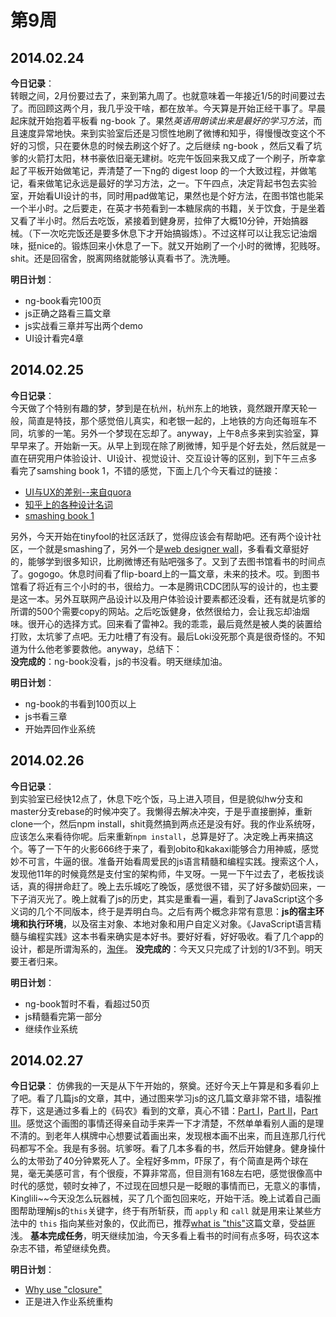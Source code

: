第9周
======

## 2014.02.24

**今日记录**：  
转眼之间，2月份要过去了，来到第九周了。也就意味着一年接近1/5的时间要过去了。而回顾这两个月，我几乎没干啥，都在放羊。今天算是开始正经干事了。早晨起床就开始抱着平板看 ng-book 了。果然*英语用朗读出来是最好的学习方法*，而且速度异常地快。来到实验室后还是习惯性地刷了微博和知乎，得慢慢改变这个不好的习惯，只在要休息的时候去刷这个好了。之后继续 ng-book ，然后又看了坑爹的火箭打太阳，林书豪依旧毫无建树。吃完午饭回来我又成了一个刷子，所幸拿起了平板开始做笔记，弄清楚了一下ng的 digest loop 的一个大致过程，并做笔记，看来做笔记永远是最好的学习方法，之一。下午四点，决定背起书包去实验室，开始看UI设计的书，同时用pad做笔记，果然也是个好方法，在图书馆也能呆一个半小时。之后要走，在英才书苑看到一本糖尿病的书籍，关于饮食，于是坐着又看了半小时。然后去吃饭，紧接着到健身房，拉伸了大概10分钟，开始搞器械。（下一次吃完饭还是要多休息下才开始搞锻炼）。不过这样可以让我忘记油烟味，挺nice的。锻炼回来小休息了一下。就又开始刷了一个小时的微博，犯贱呀。shit。还是回宿舍，脱离网络就能够认真看书了。洗洗睡。

**明日计划**：  
- ng-book看完100页
- js正确之路看三篇文章
- js实战看三章并写出两个demo
- UI设计看完4章

## 2014.02.25

**今日记录**：  
今天做了个特别有趣的梦，梦到是在杭州，杭州东上的地铁，竟然跟开摩天轮一般，简直是特技，那个感觉倍儿真实，和老银一起的，上地铁的方向还每班车不同，坑爹的一笔。另外一个梦现在忘却了。anyway，上午8点多来到实验室，算早早来了。开始新一天。从早上到现在除了刷微博，知乎是个好去处，然后就是一直在研究用户体验设计、UI设计、视觉设计、交互设计等的区别，到下午三点多看完了samshing book 1，不错的感觉，下面上几个今天看过的链接：

- [UI与UX的差别--来自quora](http://www.quora.com/User-Experience/Whats-the-difference-between-UI-Design-and-UX-Design-1)
- [知乎上的各种设计名词](http://www.zhihu.com/question/19653109)
- [smashing book 1](http://www.smashingmagazine.com/smashing-book-1/)

另外，今天开始在tinyfool的社区活跃了，觉得应该会有帮助吧。还有两个设计社区，一个就是smashing了，另外一个是[web designer wall](http://webdesignerwall.com/)，多看看文章挺好的，能够学到很多知识，比刷微博还有贴吧强多了。又到了去图书馆看书的时间点了。gogogo。休息时间看了flip-board上的一篇文章，未来的技术。哎。到图书馆看了将近有三个小时的书，很给力。一本是腾讯CDC团队写的设计的，也主要是这一本。另外互联网产品设计以及用户体验设计要素都还没看，还有就是坑爹的所谓的500个需要copy的网站。之后吃饭健身，依然很给力，会让我忘却油烟味。很开心的选择方式。回来看了雷神2。我的乖乖，最后竟然是被人类的装置给打败，太坑爹了点吧。无力吐槽了有没有。最后Loki没死那个真是很奇怪的。不知道为什么他老爹要救他。anyway，总结下：  
**没完成的**：ng-book没看，js的书没看。明天继续加油。

**明日计划**：  
- ng-book的书看到100页以上
- js书看三章
- 开始弄回作业系统

## 2014.02.26

**今日记录**：  
到实验室已经快12点了，休息下吃个饭，马上进入项目，但是貌似hw分支和master分支rebase的时候冲突了。我懒得去解决冲突，于是乎直接删掉，重新clone一个，然后npm install，shit竟然搞到两点还是没有好。我的作业系统呀，应该怎么来看待你呢。后来重新`npm install`，总算是好了。决定晚上再来搞这个。等了一下午的火影666终于来了，看到obito和kakaxi能够合力用神威，感觉妙不可言，牛逼的很。准备开始看周爱民的js语言精髓和编程实践。搜索这个人，发现他11年的时候竟然是支付宝的架构师，牛叉呀。一晃一下午过去了，老板找谈话，真的得拼命赶了。晚上去乐城吃了晚饭，感觉很不错，买了好多酸奶回来，一下子消灭光了。晚上就看了js的历史，其实是重看一遍，看到了JavaScript这个多义词的几个不同版本，终于是弄明白鸟。之后有两个概念非常有意思：**js的宿主环境和执行环境**，以及宿主对象、本地对象和用户自定义对象。《JavaScript语言精髓与编程实践》这本书看来确实是本好书。要好好看，好好吸收。看了几个app的设计，都是所谓淘系的，[淘伴](http://ued.taobao.org/blog/2013/11/%E8%BF%BD%E6%B1%82%E7%BA%AF%E7%B2%B9%E7%9A%84%E7%A7%BB%E5%8A%A8%E8%AE%BE%E8%AE%A1-%E6%B7%98%E4%BC%B43-0%E9%A1%B9%E7%9B%AE%E6%80%BB%E7%BB%93/)。 
**没完成的**：今天又只完成了计划的1/3不到。明天要王者归来。

**明日计划**： 
- ng-book暂时不看，看超过50页
- js精髓看完第一部分
- 继续作业系统

## 2014.02.27

**今日记录**： 
仿佛我的一天是从下午开始的，祭奠。还好今天上午算是和多看卯上了吧。看了几篇js的文章，其中，通过图来学习js的这几篇文章非常不错，墙裂推荐下，这是通过多看上的《码农》看到的文章，真心不错：[Part I](http://howtonode.org/object-graphs)，[Part II](http://howtonode.org/object-graphs-2)，[Part III](http://howtonode.org/object-graphs-3)。感觉这个画图的事情还得亲自动手来弄一下才清楚，不然单单看别人画的是理不清的。到老年人棋牌中心想要试着画出来，发现根本画不出来，而且连那几行代码都写不全。我是有多弱。坑爹呀。看了几本多看的书，然后开始健身。健身操什么的太带劲了40分钟累死人了。全程好多mm，吓尿了，有个简直是两个球在晃，毫无美感可言，有个很瘦，不算非常高，但目测有168左右吧，感觉很像高中时代的感觉，顿时女神了，不过现在回想只是一眨眼的事情而已，无意义的事情，Kinglili~~今天没怎么玩器械，买了几个面包回来吃，开始干活。晚上试着自己画图帮助理解js的`this`关键字，终于有所斩获，而 `apply` 和 `call` 就是用来让某些方法中的 `this` 指向某些对象的，仅此而已，推荐[what is "this"](http://howtonode.org/what-is-this)这篇文章，受益匪浅。 
**基本完成任务**，明天继续加油，今天多看上看书的时间有点多呀，码农这本杂志不错，希望继续免费。

**明日计划**： 
- [Why use "closure"](http://howtonode.org/why-use-closure)
- 正是进入作业系统重构
